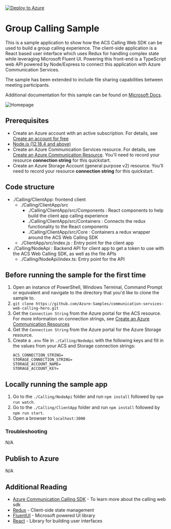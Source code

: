 [![Deploy to Azure](https://aka.ms/deploytoazurebutton)](https://portal.azure.com/#create/Microsoft.Template/uri/https%3A%2F%2Fraw.githubusercontent.com%2FAzure-Samples%2Fcommunication-services-web-calling-hero%2Fmain%2Fdeploy%2Fazuredeploy.json)

# Group Calling Sample

This is a sample application to show how the ACS Calling Web SDK can be used to build a group calling experience. 
The client-side application is a React based user interface which uses Redux for handling complex state while leveraging Microsoft Fluent UI. 
Powering this front-end is a TypeScript web API powered by Node/Express to connect this application with Azure Communication Services.

The sample has been extended to include file sharing capabilities between meeting participants.

Additional documentation for this sample can be found on [Microsoft Docs](https://docs.microsoft.com/azure/communication-services/samples/calling-hero-sample).

![Homepage](./Media/homepage-sample-calling.png)

## Prerequisites

- Create an Azure account with an active subscription. For details, see [Create an account for free](https://azure.microsoft.com/free/?WT.mc_id=A261C142F)
- [Node.js (12.18.4 and above)](https://nodejs.org/en/download/)
- Create an Azure Communication Services resource. For details, see [Create an Azure Communication Resource](https://docs.microsoft.com/azure/communication-services/quickstarts/create-communication-resource). You'll need to record your resource **connection string** for this quickstart.
- Create an Azure Storage Account (general purpose v2) resource. You'll need to record your resource **connection string** for this quickstart.

## Code structure

- ./Calling/ClientApp: frontend client
	- ./Calling/ClientApp/src
		- ./Calling/ClientApp/src/Components : React components to help build the client app calling experience
		- ./Calling/ClientApp/src/Containers : Connects the redux functionality to the React components
		- ./Calling/ClientApp/src/Core : Containers a redux wrapper around the ACS Web Calling SDK
	- ./ClientApp/src/index.js : Entry point for the client app
- ./Calling/NodeApi : Backend API for client app to get a token to use with the ACS Web Calling SDK, as well as the file APIs
	- ./Calling/NodeApi/index.ts: Entry point for the API

## Before running the sample for the first time
1. Open an instance of PowerShell, Windows Terminal, Command Prompt or equivalent and navigate to the directory that you'd like to clone the sample to.
2. `git clone https://github.com/Azure-Samples/communication-services-web-calling-hero.git`
3. Get the `Connection String` from the Azure portal for the ACS resource. For more information on connection strings, see [Create an Azure Communication Resources](https://docs.microsoft.com/azure/communication-services/quickstarts/create-communication-resource)
4. Get the `Connection String` from the Azure portal for the Azure Storage resource.
5. Create a `.env` file in `./Calling/NodeApi` with the following keys and fill in the values from your ACS and Storage connection strings:
	```
	ACS_CONNECTION_STRING=
	STORAGE_CONNECTION_STRING=
	STORAGE_ACCOUNT_NAME=
	STORAGE_ACCOUNT_KEY=
	```

## Locally running the sample app

1. Go to the `./Calling/NodeApi` folder and run `npm install` followed by `npm run watch`.
2. Go to the `./Calling/ClientApp` folder and run `npm install` followed by `npm run start`.
3. Open a browser to `localhost:3000`

### Troubleshooting

N/A

## Publish to Azure

N/A

## Additional Reading

- [Azure Communication Calling SDK](https://docs.microsoft.com/azure/communication-services/concepts/voice-video-calling/calling-sdk-features) - To learn more about the calling web sdk
- [Redux](https://redux.js.org/) - Client-side state management
- [FluentUI](https://developer.microsoft.com/en-us/fluentui#/) - Microsoft powered UI library
- [React](https://reactjs.org/) - Library for building user interfaces